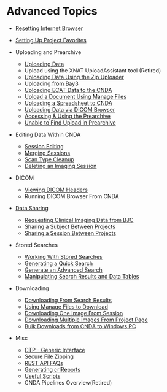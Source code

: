 # Advanced Topics

 - [Resetting Internet Browser](../Troubleshooting_Issues_in_CNDA/Resetting_Internet_Browser.md)
 - [Setting Up Project Favorites](../Advanced_Topics/Setting_Up_Project_Favorites.md)


 - Uploading and Prearchive
    - [Uploading Data](../CNDA_User_Guide_and_Tutorials/Uploading_Data/Uploading_Data.md)
    - Upload using the XNAT UploadAssistant tool (Retired)
    - [Uploading Data Using the Zip Uploader](../CNDA_User_Guide_and_Tutorials/Uploading_Data/Uploading_Data_Using_the_Zip_Uploader.md)
    - [Uploading from Bay3](../Imaging_Center_User_Guides/Uploading_Sessions_from_Bay3.md)
    - [Uploading ECAT Data to the CNDA](../CNDA_User_Guide_and_Tutorials/Uploading_Data/Uploading_ECAT_Data_to_the_CNDA.md)
    - [Upload a Document Using Manage Files](../CNDA_User_Guide_and_Tutorials/Uploading_Data/Upload_a_Document_Using_Manage_Files.md)
    - [Uploading a Spreadsheet to CNDA](../CNDA_User_Guide_and_Tutorials/Uploading_Data/Uploading_a_Spreadsheet_to_CNDA.md)
    - [Uploading Data via DICOM Browser](../CNDA_User_Guide_and_Tutorials/Uploading_Data/Uploading_Data_via_DICOM_Browser.md)
    - [Accessing & Using the Prearchive](../CNDA_User_Guide_and_Tutorials/Prearchive_and_Archive/Accessing_and_Using_the_Prearchive.md)
    - [Unable to Find Upload in Prearchive](../CNDA_User_Guide_and_Tutorials/Searching_CNDA/Unable_to_Find_Upload_in_Prearchive.md)

 - Editing Data Within CNDA
    - [Session Editing](../CNDA_User_Guide_and_Tutorials/Experiments/Session_Editing.md)
    - [Merging Sessions](../CNDA_User_Guide_and_Tutorials/Experiments/Merging_Sessions.md)
    - [Scan Type Cleanup](../CNDA_User_Guide_and_Tutorials/Projects/Scan_Type_Cleanup.md)
    - [Deleting an Imaging Session](../CNDA_User_Guide_and_Tutorials/Experiments/Deleting_an_Imaging_Session.md)

 - DICOM
    - [Viewing DICOM Headers](../CNDA_User_Guide_and_Tutorials/Experiments/Viewing_DICOM_Headers.md)
    - Running DICOM Browser From CNDA

 - [Data Sharing](../CNDA_User_Guide_and_Tutorials/Data_Sharing/Data_Sharing.md)
    - [Requesting Clinical Imaging Data from BJC](CNDA_User_Guide_and_Tutorials/Data_Sharing/Requesting_Clinical_Imaging_Data_From_BJC.md)
    - [Sharing a Subject Between Projects](../CNDA_User_Guide_and_Tutorials/Subjects/Sharing_a_Subject_Between_Projects.md)
    - [Sharing a Session Between Projects](../CNDA_User_Guide_and_Tutorials/Experiments/Sharing_a_Session_Between_Projects.md)

 - Stored Searches
    - [Working With Stored Searches](../CNDA_User_Guide_and_Tutorials/Searching_CNDA/Working_With_Stored_Searches.md)
    - [Generating a Quick Search](../CNDA_User_Guide_and_Tutorials/Searching_CNDA/Generating_a_Quick_Search.md)
    - [Generate an Advanced Search](../CNDA_User_Guide_and_Tutorials/Searching_CNDA/Generating_an_Advanced_Search.md)
    - [Manipulating Search Results and Data Tables](../CNDA_User_Guide_and_Tutorials/Searching_CNDA/Manipulating_Search_Results_and_Data_Tables.md)

 - Downloading 
    - [Downloading From Search Results](../CNDA_User_Guide_and_Tutorials/Downloading_Data/Downloading_From_Search_Results.md)
    - [Using Manage Files to Download](../CNDA_User_Guide_and_Tutorials/Downloading_Data/Using_Manage_Files_to_Download.md)
    - [Downloading One Image From Session](../CNDA_User_Guide_and_Tutorials/Downloading_Data/Downloading_One_Image_From_Session.md)
    - [Downloading Multiple Images From Project Page](../CNDA_User_Guide_and_Tutorials/Downloading_Data/Downloading_Multiple_Images_From_Project_Page.md)
    - [Bulk Downloads from CNDA to Windows PC](../CNDA_User_Guide_and_Tutorials/Downloading_Data/Bulk_Downloads_from_CNDA_to_Windows_PC.md)

 - Misc
    - [CTP - Generic Interface](CTP_-_Generic_Interface.md)
    - [Secure File Zipping](Secure_File_Zipping.md)
    - [REST API FAQs](REST_API_FAQs.md)
    - [Generating crlReports](Generating_crlReports.md)
    - [Useful Scripts](Useful_Scripts.md)
    - CNDA Pipelines Overview(Retired)
